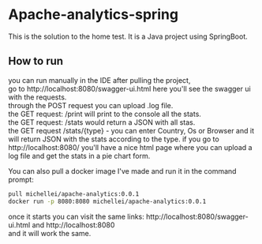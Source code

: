 # Apache-analytics-spring

This is the solution to the home test. 
It is a Java project using SpringBoot. 

## How to run
you can run manually in the IDE after pulling the project,<br> 
go to http://localhost:8080/swagger-ui.html here you'll see the swagger ui with the requests.<br>
through the POST request you can upload .log file. <br>
the GET request: /print will print to the console all the stats.<br>
the GET request: /stats would return a JSON with all stas.<br>
the GET request /stats/{type} - you can enter Country, Os or Browser and it will return JSON with the stats according to the type.
if you go to http://localhost:8080/ you'll have a nice html page where you can upload a log file and get the stats in a pie chart form. 

You can also pull a docker image I've made and run it in the command prompt:

```bash
pull michellei/apache-analytics:0.0.1
docker run -p 8080:8080 michellei/apache-analytics:0.0.1
```
once it starts you can visit the same links: http://localhost:8080/swagger-ui.html and http://localhost:8080<br>
and it will work the same.
